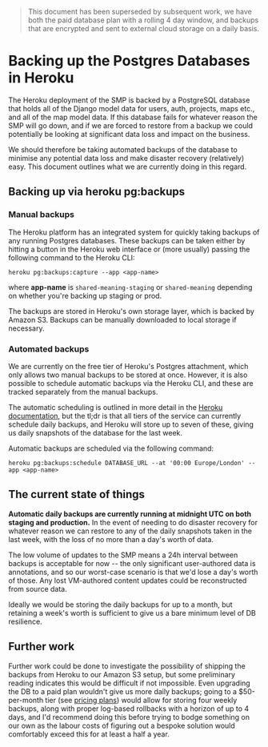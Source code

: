 > This document has been superseded by subsequent work, we have both the paid database plan with a rolling 4 day window, and backups that are encrypted and sent to external cloud storage on a daily basis.

# Backing up the Postgres Databases in Heroku

The Heroku deployment of the SMP is backed by a PostgreSQL database that holds all of the Django model data for users, auth, projects, maps etc., and all of the map model data. If this database fails for whatever reason the SMP will go down, and if we are forced to restore from a backup we could potentially be looking at significant data loss and impact on the business.

We should therefore be taking automated backups of the database to minimise any potential data loss and make disaster recovery (relatively) easy. This document outlines what we are currently doing in this regard.

## Backing up via heroku pg:backups

### Manual backups

The Heroku platform has an integrated system for quickly taking backups of any running Postgres databases. These backups can be taken either by hitting a button in the Heroku web interface or (more usually) passing the following command to the Heroku CLI:

    heroku pg:backups:capture --app <app-name>

where **app-name** is `shared-meaning-staging` or `shared-meaning` depending on whether you're backing up staging or prod.

The backups are stored in Heroku's own storage layer, which is backed by Amazon S3. Backups can be manually downloaded to local storage if necessary.

### Automated backups

We are currently on the free tier of Heroku's Postgres attachment, which only allows two manual backups to be stored at once. However, it is also possible to schedule automatic backups via the Heroku CLI, and these are tracked separately from the manual backups. 

The automatic scheduling is outlined in more detail in the [Heroku documentation](https://devcenter.heroku.com/articles/heroku-postgres-backups#scheduling-backups), but the tl;dr is that all tiers of the service can currently schedule daily backups, and Heroku will store up to seven of these, giving us daily snapshots of the database for the last week.

Automatic backups are scheduled via the following command:

    heroku pg:backups:schedule DATABASE_URL --at '00:00 Europe/London' --app <app-name>

## The current state of things

**Automatic daily backups are currently running at midnight UTC on both staging and production.** In the event of needing to do disaster recovery for whatever reason we can restore to any of the daily snapshots taken in the last week, with the loss of no more than a day's worth of data. 

The low volume of updates to the SMP means a 24h interval between backups is acceptable for now -- the only significant user-authored data is annotations, and so our worst-case scenario is that we'd lose a day's worth of those. Any lost VM-authored content updates could be reconstructed from source data.

Ideally we would be storing the daily backups for up to a month, but retaining a week's worth is sufficient to give us a bare minimum level of DB resilience. 

## Further work

Further work could be done to investigate the possibility of shipping the backups from Heroku to our Amazon S3 setup, but some preliminary reading indicates this would be difficult if not impossible. Even upgrading the DB to a paid plan wouldn't give us more daily backups; going to a $50-per-month tier (see [pricing plans](https://elements.heroku.com/addons/heroku-postgresql)) would allow for storing four weekly backups, along with proper log-based rollbacks with a horizon of up to 4 days, and I'd recommend doing this before trying to bodge something on our own as the labour costs of figuring out a bespoke solution would comfortably exceed this for at least a half a year.
